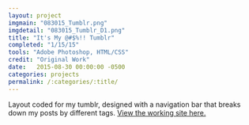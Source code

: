 ```yaml
---
layout: project
imgmain: "083015_Tumblr.png"
imgdetail: "083015_Tumblr_D1.png"
title: "It's My @#$%!! Tumblr"
completed: "1/15/15"
tools: "Adobe Photoshop, HTML/CSS"
credit: "Original Work"
date:   2015-08-30 00:00:00 -0500
categories: projects
permalink: /:categories/:title/
---
```

Layout coded for my tumblr, designed with a navigation bar that breaks down my posts by different tags. <a href="http://itsmyfreakin.tumblr.com">View the working site here.</a>
